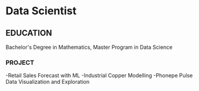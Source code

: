 # Data Scientist

## EDUCATION
Bachelor's Degree in Mathematics, Master Program in Data Science

### PROJECT
-Retail Sales Forecast with ML
-Industrial Copper Modelling
-Phonepe Pulse Data Visualization and Exploration
